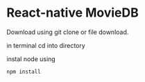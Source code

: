 # React-native MovieDB

Download using git clone or file download.

in terminal cd into directory

instal node using

``` npm install ```